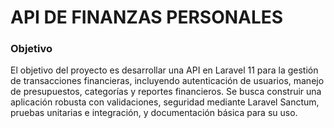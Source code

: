 # API DE FINANZAS PERSONALES

### Objetivo

El objetivo del proyecto es desarrollar una API en Laravel 11 para la gestión de transacciones financieras, incluyendo autenticación de usuarios, manejo de presupuestos, categorías y reportes financieros. Se busca construir una aplicación robusta con validaciones, seguridad mediante Laravel Sanctum, pruebas unitarias e integración, y documentación básica para su uso.